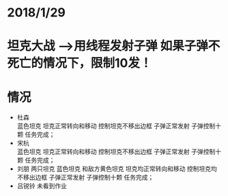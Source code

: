 # 2018/1/29
# 坦克大战 -->用线程发射子弹 如果子弹不死亡的情况下，限制10发！
#  情况
- 杜森  
   蓝色坦克 坦克正常转向和移动  控制坦克不移出边框  子弹正常发射 子弹控制十颗 任务完成；
- 宋杭  
  蓝色坦克 坦克正常转向和移动  控制坦克不移出边框  子弹正常发射 子弹控制十颗 任务完成；
- 刘朋
 两只坦克 蓝色坦克 和敌方黄色坦克 坦克均正常转向和移动  控制坦克均不移出边框  子弹正常发射 子弹控制十颗  任务完成；
- 吕锐铃
未看到作业